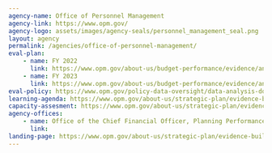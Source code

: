 ```yaml
---
agency-name: Office of Personnel Management
agency-link: https://www.opm.gov/
agency-logo: assets/images/agency-seals/personnel_management_seal.png
layout: agency
permalink: /agencies/office-of-personnel-management/
eval-plan:
    - name: FY 2022
      link: https://www.opm.gov/about-us/budget-performance/evidence/annual-evaluation-plan-fy2022.pdf
    - name: FY 2023
      link: https://www.opm.gov/about-us/budget-performance/evidence/annual-evaluation-plan-fy2023.pdf
eval-policy: https://www.opm.gov/policy-data-oversight/data-analysis-documentation/evaluation-standards/
learning-agenda: https://www.opm.gov/about-us/strategic-plan/evidence-building/learning-agenda
capacity-assesment: https://www.opm.gov/about-us/strategic-plan/evidence-building/capacity-assessment
agency-offices:
    - name: Office of the Chief Financial Officer, Planning Performance & Evaluation
      link: 
landing-page: https://www.opm.gov/about-us/strategic-plan/evidence-building/
---
```

